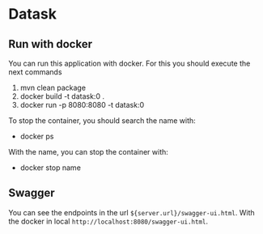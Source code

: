 # Datask

## Run with docker

You can run this application with docker. For this you should execute the next commands

1. mvn clean package
2. docker build -t datask:0 .
3. docker run -p 8080:8080 -t datask:0

To stop the container, you should search the name with:

* docker ps

With the name, you can stop the container with:

* docker stop name

## Swagger

You can see the endpoints in the url `${server.url}/swagger-ui.html`. With the docker in local `http://localhost:8080/swagger-ui.html`.
